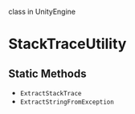 class in UnityEngine
# StackTraceUtility

## Static Methods
- `ExtractStackTrace`
- `ExtractStringFromException`
